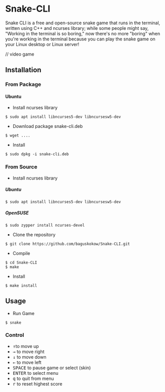 
# Snake-CLI
Snake CLI is a free and open-source snake game that runs in the terminal, written using C++ and ncurses library; while some people might say, "Working in the terminal is so boring," now there's no more "boring" when you're working in the terminal because you can play the snake game on your Linux desktop or Linux server!

// video game

## Installation

### From Package
#### Ubuntu
- Install ncurses library
```
$ sudo apt install libncurses5-dev libncursesw5-dev
```
- Download package snake-cli.deb
```
$ wget ....
```
- Install 
```
$ sudo dpkg -i snake-cli.deb
```

### From Source
- Install ncurses library
##### Ubuntu
```
$ sudo apt install libncurses5-dev libncursesw5-dev
```
##### OpenSUSE
```
$ sudo zypper install ncurses-devel
```

- Clone the repository
```
$ git clone https://github.com/baguskokow/Snake-CLI.git
```
- Compile
```
$ cd Snake-CLI
$ make
```
- Install
```
$ make install
```

## Usage
- Run Game
```
$ snake
```

### Control
-  <kbd>↑</kbd>to move up
- <kbd>→</kbd> to move right
- <kbd>↓</kbd> to move down
- <kbd>←</kbd> to move left
- <kbd>SPACE</kbd> to pause game or select (skin)
- <kbd>ENTER</kbd> to select menu
- <kbd>q</kbd> to quit from menu
- <kbd>r</kbd> to reset highest score

